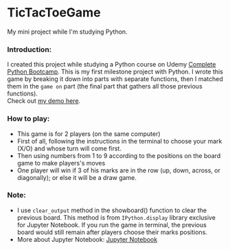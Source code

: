 # TicTacToeGame
My mini project while I'm studying Python.

### Introduction:
I created this project while studying a Python course on Udemy [Complete Python Bootcamp](https://www.udemy.com/course/complete-python-bootcamp/). This is my first milestone project with Python. I wrote this game by breaking it down into parts with separate functions, then I matched them in the `game on` part (the final part that gathers all those previous functions).  
Check out [my demo here](https://repl.it/@QuanHoang2/GraveTurquoiseChapters-2).

### How to play:
* This game is for 2 players (on the same computer)
* First of all, following the instructions in the terminal to choose your mark (X/O) and whose turn will come first.
* Then using numbers from 1 to 9 according to the positions on the board game to make players's moves
* One player will win if 3 of his marks are in the row (up, down, across, or diagonally); or else it will be a draw game.

### Note:
* I use `clear_output` method in the showboard() function to clear the previous board. This method is from `IPython.display` library exclusive for Jupyter Notebook. If you run the game in terminal, the previous board would still remain after players choose their marks positions.
* More about Jupyter Notebook: [Jupyter Notebook](https://jupyter.org/)

